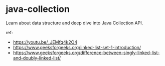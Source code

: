 # java-collection

Learn about data structure and deep dive into Java Collection API.

ref:

- <https://youtu.be/_JEMfq4k2O4>
- <https://www.geeksforgeeks.org/linked-list-set-1-introduction/>  
- <https://www.geeksforgeeks.org/difference-between-singly-linked-list-and-doubly-linked-list/>
